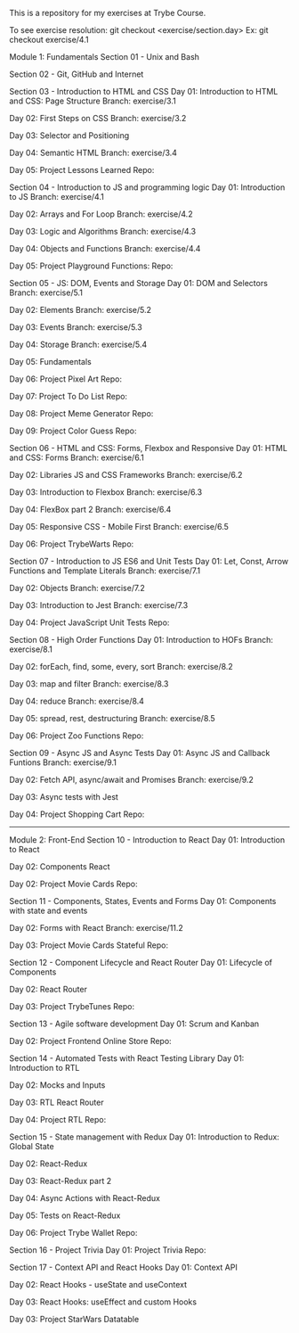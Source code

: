 This is a repository for my exercises at Trybe Course.

To see exercise resolution: git checkout <exercise/section.day>
Ex: git checkout exercise/4.1


Module 1: Fundamentals
Section 01 - Unix and Bash


Section 02 - Git, GitHub and Internet


Section 03 - Introduction to HTML and CSS
  Day 01: Introduction to HTML and CSS: Page Structure
  Branch: exercise/3.1

  Day 02: First Steps on CSS
  Branch: exercise/3.2

  Day 03: Selector and Positioning

  Day 04: Semantic HTML
  Branch: exercise/3.4

  Day 05: Project Lessons Learned
  Repo: 


Section 04 - Introduction to JS and programming logic
  Day 01: Introduction to JS
  Branch: exercise/4.1

  Day 02: Arrays and For Loop
  Branch: exercise/4.2

  Day 03: Logic and Algorithms
  Branch: exercise/4.3

  Day 04: Objects and Functions
  Branch: exercise/4.4

  Day 05: Project Playground Functions:
  Repo:


Section 05 - JS: DOM, Events and Storage
  Day 01: DOM and Selectors
  Branch: exercise/5.1

  Day 02: Elements
  Branch: exercise/5.2

  Day 03: Events 
  Branch: exercise/5.3

  Day 04: Storage
  Branch: exercise/5.4

  Day 05: Fundamentals

  Day 06: Project Pixel Art
  Repo:

  Day 07: Project To Do List
  Repo:

  Day 08: Project Meme Generator
  Repo:

  Day 09: Project Color Guess
  Repo: 


Section 06 - HTML and CSS: Forms, Flexbox and Responsive
  Day 01: HTML and CSS: Forms
  Branch: exercise/6.1

  Day 02: Libraries JS and CSS Frameworks
  Branch: exercise/6.2

  Day 03: Introduction to Flexbox
  Branch: exercise/6.3

  Day 04: FlexBox part 2
  Branch: exercise/6.4

  Day 05: Responsive CSS - Mobile First
  Branch: exercise/6.5

  Day 06: Project TrybeWarts
  Repo:


Section 07 - Introduction to JS ES6 and Unit Tests
  Day 01: Let, Const, Arrow Functions and Template Literals
  Branch: exercise/7.1

  Day 02: Objects
  Branch: exercise/7.2

  Day 03: Introduction to Jest
  Branch: exercise/7.3

  Day 04: Project JavaScript Unit Tests
  Repo:


Section 08 - High Order Functions
  Day 01: Introduction to HOFs
  Branch: exercise/8.1

  Day 02: forEach, find, some, every, sort
  Branch: exercise/8.2

  Day 03: map and filter
  Branch: exercise/8.3

  Day 04: reduce
  Branch: exercise/8.4

  Day 05: spread, rest, destructuring
  Branch: exercise/8.5

  Day 06: Project Zoo Functions
  Repo:


Section 09 - Async JS and Async Tests
  Day 01: Async JS and Callback Funtions
  Branch: exercise/9.1

  Day 02: Fetch API, async/await and Promises
  Branch: exercise/9.2

  Day 03: Async tests with Jest

  Day 04: Project Shopping Cart
  Repo:

________________________

Module 2: Front-End
Section 10 - Introduction to React
  Day 01: Introduction to React

  Day 02: Components React

  Day 02: Project Movie Cards
  Repo:


Section 11 - Components, States, Events and Forms
  Day 01: Components with state and events

  Day 02: Forms with React
  Branch: exercise/11.2

  Day 03: Project Movie Cards Stateful
  Repo:


Section 12 - Component Lifecycle and React Router
  Day 01: Lifecycle of Components

  Day 02: React Router

  Day 03: Project TrybeTunes
  Repo:


Section 13 - Agile software development
  Day 01: Scrum and Kanban

  Day 02: Project Frontend Online Store
  Repo:


Section 14 - Automated Tests with React Testing Library
  Day 01: Introduction to RTL

  Day 02: Mocks and Inputs

  Day 03: RTL React Router

  Day 04: Project RTL
  Repo:


Section 15 - State management with Redux
  Day 01: Introduction to Redux: Global State

  Day 02: React-Redux

  Day 03: React-Redux part 2

  Day 04: Async Actions with React-Redux

  Day 05: Tests on React-Redux

  Day 06: Project Trybe Wallet
  Repo:


Section 16 - Project Trivia
  Day 01: Project Trivia
  Repo:


Section 17 - Context API and React Hooks
  Day 01: Context API

  Day 02: React Hooks - useState and useContext

  Day 03: React Hooks: useEffect and custom Hooks

  Day 03: Project StarWars Datatable